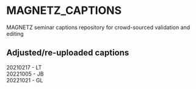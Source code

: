 # MAGNETZ_CAPTIONS
MAGNETZ seminar captions repository for crowd-sourced validation and editing

## Adjusted/re-uploaded captions
20210217 - LT <br>
20221005 - JB <br>
20221021 - GL <br>
